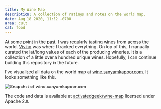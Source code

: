 ```yaml
---
title: My Wine Map
description: A collection of ratings and notes on the world map.
date: Aug 18 2020, 11:52 -0700
area: cult
cat: food
---
```


At some point in the past, I was regularly tasting wines from across the world.
[Vivino](https://www.vivino.com) was where I tracked everything. On top of this,
I manually curated the lat/long values of each of the producing wineries. It is
a collection of a little over a hundred unique wines. Hopefully, I can continue
building this repository in the future.

I've visualized all data on the world map at 
[wine.sanyamkapoor.com](https://u.perhapsbay.es/wine-map). It looks something like
this.

![Snapshot of wine.sanyamkapoor.com](https://i.imgur.com/yATcmrp.png)

The code and data is available at [activatedgeek/wine-map](https://github.com/activatedgeek/wine-map)
licensed under Apache 2.0.

